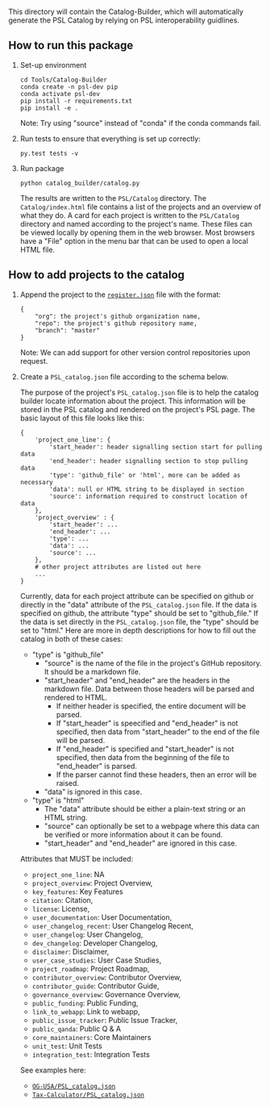 This directory will contain the Catalog-Builder, which will automatically generate the PSL Catalog by relying on PSL interoperability guidlines.

How to run this package
------------------------
1. Set-up environment

    ```
    cd Tools/Catalog-Builder
    conda create -n psl-dev pip
    conda activate psl-dev
    pip install -r requirements.txt
    pip install -e .
    ```

    Note: Try using "source" instead of "conda" if the conda commands fail.

2. Run tests to ensure that everything is set up correctly:
    ```
    py.test tests -v
    ```

2. Run package

    `python catalog_builder/catalog.py`

    The results are written to the `PSL/Catalog` directory. The `Catalog/index.html` file contains a list of the projects and an overview of what they do. A card for each project is written to the `PSL/Catalog` directory and named according to the project's name. These files can be viewed locally by opening them in the web browser. Most browsers have a "File" option in the menu bar that can be used to open a local HTML file.

How to add projects to the catalog
---------------------------------
1. Append the project to the [`register.json`](../../Catalog/register.json) file with the format:
    ```
    {
        "org": the project's github organization name,
        "repo": the project's github repository name,
        "branch": "master"
    }
    ```

    Note: We can add support for other version control repositories upon request.

2. Create a `PSL_catalog.json` file according to the schema below.

    The purpose of the project's `PSL_catalog.json` file is to help the catalog builder locate information about the project. This information will be stored in the PSL catalog and rendered on the project's PSL page. The basic layout of this file looks like this:

    ```
    {
        'project_one_line': {
            'start_header': header signalling section start for pulling data
            'end_header': header signalling section to stop pulling data
            'type': 'github_file' or 'html', more can be added as necessary
            'data': null or HTML string to be displayed in section
            'source': information required to construct location of data
        },
        'project_overview' : {
            'start_header': ...
            'end_header': ...
            'type': ...
            'data': ...
            'source': ...
        },
        # other project attributes are listed out here
        ...
    }
    ```

    Currently, data for each project attribute can be specified on github or directly in the "data" attribute of the `PSL_catalog.json` file. If the data is specified on github, the attribute "type" should be set to "github_file." If the data is set directly in the `PSL_catalog.json` file, the "type" should be set to "html." Here are more in depth descriptions for how to fill out the catalog in both of these cases:

    - "type" is "github_file"
        - "source" is the name of the file in the project's GitHub repository. It should be a markdown file.
        - "start_header" and "end_header" are the headers in the markdown file. Data between those headers will be parsed and rendered to HTML.
            - If neither header is specified, the entire document will be parsed.
            - If "start_header" is speecified and "end_header" is not specified, then data from "start_header" to the end of the file will be parsed.
            - If "end_header" is specified and "start_header" is not specified, then data from the beginning of the file to "end_header" is parsed.
            - If the parser cannot find these headers, then an error will be raised.
        - "data" is ignored in this case.
    - "type" is "html"
        - The "data" attribute should be either a plain-text string or an HTML string.
        - "source" can optionally be set to a webpage where this data can be verified or more information about it can be found.
        - "start_header" and "end_header" are ignored in this case.

    Attributes that MUST be included:
    - `project_one_line`: NA
    - `project_overview`: Project Overview,
    - `key_features`: Key Features
    - `citation`: Citation,
    - `license`: License,
    - `user_documentation`: User Documentation,
    - `user_changelog_recent`: User Changelog Recent,
    - `user_changelog`: User Changelog,
    - `dev_changelog`: Developer Changelog,
    - `disclaimer`: Disclaimer,
    - `user_case_studies`: User Case Studies,
    - `project_roadmap`: Project Roadmap,
    - `contributor_overview`: Contributor Overview,
    - `contributor_guide`: Contributor Guide,
    - `governance_overview`: Governance Overview,
    - `public_funding`: Public Funding,
    - `link_to_webapp`: Link to webapp,
    - `public_issue_tracker`: Public Issue Tracker,
    - `public_qanda`: Public Q & A
    - `core_maintainers`: Core Maintainers
    - `unit_test`: Unit Tests
    - `integration_test`: Integration Tests

    See examples here:
    - [`OG-USA/PSL_catalog.json`][]
    - [`Tax-Calculator/PSL_catalog.json`][]




[`OG-USA/PSL_catalog.json`]: https://github.com/open-source-economics/OG-USA/blob/master/PSL_catalog.json
[`Tax-Calculator/PSL_catalog.json`]: https://github.com/open-source-economics/Tax-Calculator/blob/master/PSL_catalog.json
